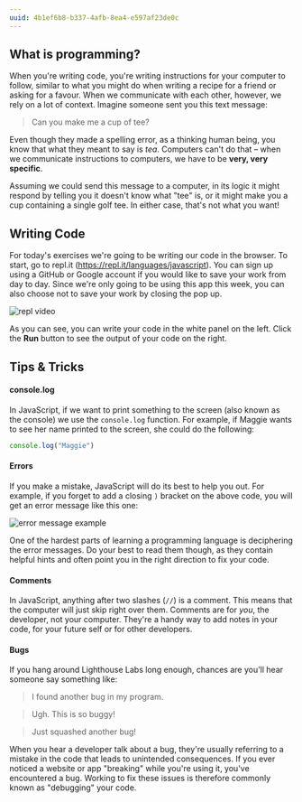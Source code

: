 ```yaml
---
uuid: 4b1ef6b8-b337-4afb-8ea4-e597af23de0c
---
```


## What is programming?

When you're writing code, you're writing instructions for your computer to follow, similar to what you might do when writing a recipe for a friend or asking for a favour. When we communicate with each other, however, we rely on a lot of context. Imagine someone sent you this text message:

> Can you make me a cup of tee?

Even though they made a spelling error, as a thinking human being, you know that what they meant to say is *tea*. Computers can't do that – when we communicate instructions to computers, we have to be **very, very specific**.

Assuming we could send this message to a computer, in its logic it might respond by telling you it doesn't know what "tee" is, or it might make you a cup containing a single golf tee. In either case, that's not what you want!

## Writing Code

For today's exercises we're going to be writing our code in the browser. To start, go to repl.it (<https://repl.it/languages/javascript>). You can sign up using a GitHub or Google account if you would like to save your work from day to day. Since we're only going to be using this app this week, you can also choose not to save your work by closing the pop up.

![repl video](https://d3vv6lp55qjaqc.cloudfront.net/items/1y2J3Y2A0H33112x1H0d/Screen%20Recording%202017-09-04%20at%2011.19%20AM.gif?X-CloudApp-Visitor-Id=2818368&v=e0f9521c)

As you can see, you can write your code in the white panel on the left. Click the **Run** button to see the output of your code on the right.

## Tips & Tricks

#### console.log

In JavaScript, if we want to print something to the screen (also known as the console) we use the `console.log` function. For example, if Maggie wants to see her name printed to the screen, she could do the following:

```javascript
console.log("Maggie")
```

#### Errors

If you make a mistake, JavaScript will do its best to help you out. For example, if you forget to add a closing `)` bracket on the above code, you will get an error message like this one:

![error message example](https://d3vv6lp55qjaqc.cloudfront.net/items/0A230t2j1p3Z2D462B1z/%5B64d0ffd99e5671f7bd69ce1cd84cf237%5D_Image+2017-09-04+at+11.23.54+AM.png?X-CloudApp-Visitor-Id=2818368&v=afeeafa6)

One of the hardest parts of learning a programming language is deciphering the error messages. Do your best to read them though, as they contain helpful hints and often point you in the right direction to fix your code.

#### Comments

In JavaScript, anything after two slashes (`//`) is a comment. This means that the computer will just skip right over them. Comments are for *you*, the developer, not your computer. They're a handy way to add notes in your code, for your future self or for other developers.

#### Bugs

If you hang around Lighthouse Labs long enough, chances are you'll hear someone say something like:

> I found another bug in my program.

> Ugh. This is so buggy!

> Just squashed another bug!

When you hear a developer talk about a bug, they're usually referring to a mistake in the code that leads to unintended consequences. If you ever noticed a website or app "breaking" while you're using it, you've encountered a bug. Working to fix these issues is therefore commonly known as "debugging" your code.
